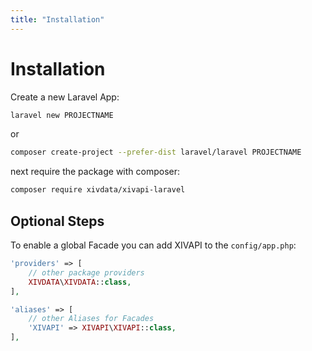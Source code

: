 ```yaml
---
title: "Installation"
---
```


# Installation

Create a new Laravel App:

```bash
laravel new PROJECTNAME
```

or

```bash
composer create-project --prefer-dist laravel/laravel PROJECTNAME
```

next require the package with composer:

```bash
composer require xivdata/xivapi-laravel
```

## Optional Steps

To enable a global Facade you can add XIVAPI to the ``config/app.php``:

```php
'providers' => [
    // other package providers
    XIVDATA\XIVDATA::class,
],
```

```php
'aliases' => [
    // other Aliases for Facades
    'XIVAPI' => XIVAPI\XIVAPI::class,
],
```